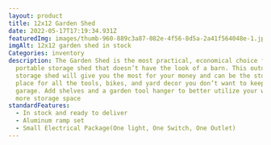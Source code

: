 ```yaml
---
layout: product
title: 12x12 Garden Shed
date: 2022-05-17T17:19:34.931Z
featuredImg: images/thumb-960-889c3a87-082e-4f56-8d5a-2a41f564048e-1.jpeg
imgAlt: 12x12 garden shed in stock
Categories: inventory
description: The Garden Shed is the most practical, economical choice for a
  portable storage shed that doesn’t have the look of a barn. This outdoor
  storage shed will give you the most for your money and can be the storage
  place for all the tools, bikes, and yard decor you don’t want to keep in your
  garage. Add shelves and a garden tool hanger to better utilize your walls for
  more storage space
standardFeatures:
  - In stock and ready to deliver
  - Aluminum ramp set
  - Small Electrical Package(One light, One Switch, One Outlet)
---
```

